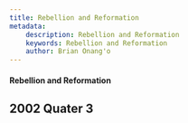 ```yaml
---
title: Rebellion and Reformation
metadata:
    description: Rebellion and Reformation
    keywords: Rebellion and Reformation
    author: Brian Onang'o
---
```


#### Rebellion and Reformation

## 2002 Quater 3
